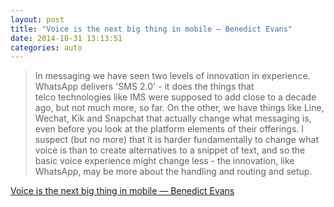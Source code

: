 ```yaml
---
layout: post
title: "Voice is the next big thing in mobile — Benedict Evans"
date: 2014-10-31 13:13:51
categories: auto
---
```


> In messaging we have seen two levels of innovation in experience. WhatsApp delivers 'SMS 2.0' - it does the things that telco technologies like IMS were supposed to add close to a decade ago, but not much more, so far. On the other, we have things like Line, Wechat, Kik and Snapchat that actually change what messaging is, even before you look at the platform elements of their offerings. I suspect (but no more) that it is harder fundamentally to change what voice is than to create alternatives to a snippet of text, and so the basic voice experience might change less - the innovation, like WhatsApp, may be more about the handling and routing and setup.

 <!-- --> 

[Voice is the next big thing in mobile — Benedict Evans](http://ben-evans.com/benedictevans/2014/10/1/voice-is-the-next-big-thing-in-mobile)
